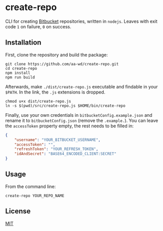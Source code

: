# create-repo

CLI for creating [Bitbucket](https://bitbucket.org) repositories, written in `nodejs`. Leaves with exit code `1` on failure, `0` on success. 

## Installation
First, clone the repository and build the package:

```console
git clone https://github.com/aa-wd/create-repo.git
cd create-repo
npm install
npm run build
```

Afterwards, make `./dist/create-repo.js` executable and findable in your `$PATH`. In the link, the `.js` extensions is dropped. 

```console
chmod u+x dist/create-repo.js
ln -s $(pwd)/src/create-repo.js $HOME/bin/create-repo
```

Finally, use your own credentials in `bitbucketConfig.example.json` and rename it to `bitbucketConfig.json` (remove the `.example.`). You can leave the `accessToken` property empty, the rest needs to be filled in:

```json
{
    "username": "YOUR_BITBUCKET_USERNAME",
    "accessToken": "",
    "refreshToken": "YOUR_REFRESH_TOKEN",
    "idAndSecret": "BASE64_ENCODED_CLIENT:SECRET"
}
```

## Usage
From the command line:

```console
create-repo YOUR_REPO_NAME
```

## License
[MIT](https://choosealicense.com/licenses/mit/)
